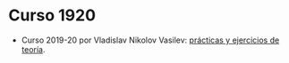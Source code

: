 # Curso 1920

- Curso 2019-20 por Vladislav Nikolov Vasilev: [prácticas y ejercicios de teoría](https://github.com/Vol0kin/ugr-ss).
